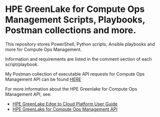 # HPE GreenLake for Compute Ops Management Scripts, Playbooks, Postman collections and more.

This repository stores PowerShell, Python scripts, Ansible playbooks and more for Compute Ops Management.

Information and requirements are listed in the comment section of each script/playbook.

My Postman collection of executable API requests for Compute Ops Management API can be found [HERE](https://www.postman.com/jullienl/workspace/lionel-jullien-s-public-workspace/collection/991177-10c5377d-892b-4612-9e81-23d75d6c2f0d?ctx=documentation)


For more information about the HPE Greenlake for Compute Ops Management API, see:
- [HPE GreenLake Edge to Cloud Platform User Guide](https://support.hpe.com/hpesc/public/docDisplay?docId=a00120892en_us)
-  [HPE GreenLake for Compute Ops Management API](https://developer.greenlake.hpe.com/docs/greenlake/services/compute-ops/public/openapi/compute-ops-latest/overview/)